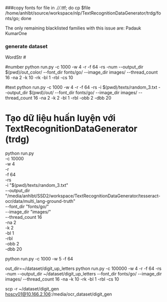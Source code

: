 ###copy fonts
for file in ./*/*.ttf; do cp $file /home/anhlbt/source/workspace/nlp/TextRecognitionDataGenerator/trdg/fonts/go; done

The only remaining blacklisted families with this issue are:
Padauk
KumarOne


### generate dataset
WordStr <left> <bottom> <right> <top> <page> #<text>

#number
python run.py -c 1000 -w 4 -r -f 64 -rs -num --output_dir $(pwd)/out_color/ --font_dir fonts/go/ --image_dir images/ --thread_count 16 -na 2 -k 10 -rk -bl 1 -rbl -cs 10

#text
python run.py -c 1000 -w 4 -r -f 64 -rs -i $(pwd)/texts/random_3.txt --output_dir $(pwd)/out/ --font_dir fonts/go/ --image_dir images/ --thread_count 16 -na 2 -k 2 -bl 1 -rbl -obb 2 -dbb 20



# Tạo dữ liệu huấn luyện với TextRecognitionDataGenerator (trdg)
python run.py \
  -c 10000 \
  -w 4 \
  -r \
  -f 64 \
  -rs \
  -i "$(pwd)/texts/random_3.txt" \
  --output_dir "/media/anhlbt/SSD2/workspace/TextRecognitionDataGenerator/tesseract-ocr/data/multi_lang-ground-truth" \
  --font_dir "fonts/go/" \
  --image_dir "images/" \
  --thread_count 16 \
  -na 2 \
  -k 2 \
  -bl 1 \
  -rbl \
  -obb 2 \
  -dbb 20 



python run.py -c 1000 -w 5 -f 64


out_dir=~/dataset/digit_up_letters
python run.py -c 100000 -w 4 -r -f 64 -rs -num --output_dir ~/dataset/digit_up_letters --font_dir fonts/go/ --image_dir images/ --thread_count 16 -na  -k 10 -rk -bl 1 -rbl -cs 10



scp -r ~/dataset/digit_gen hoscv01@10.166.2.106:/media/ocr_dataset/digit_gen
